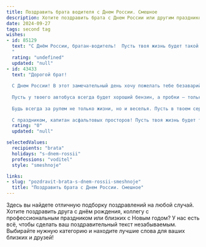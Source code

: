 ```yaml
---
title: Поздравить брата водителя с Днем России. Смешное
description: Хотите поздравить брата с Днем России или другим праздником? Наш ИИ создаст незабываемое поздравление, а вы обязательно выделитесь среди других.  
date: 2024-09-27
tags: second tag
wishes:
- id: 85129
  text: "С Днём России, братан-водитель!  Пусть твоя жизнь будет такой же прямой, как автобан, а зарплата —  такой же круглой, как руль твоего тачанки!  Желаю тебе меньше пробок, больше зелёных светофоров и чтоб пассажиры всегда были вежливыми (или хотя бы живыми)!  С праздником!
  "
  rating: "undefined"
  updated: "null"
- id: 43433
  text: "Дорогой брат!
  
  С Днем России! В этот замечательный день хочу пожелать тебе безаварийных дорог и легких поворотов судьбы! Пусть твой путь всегда будет прямым, как спидометр на нулевом, а светофоры меняются только на зеленый!
  
  Пусть у твоего автобуса всегда будет хороший бензин, а пробки — только на завтрак! Желаю, чтобы каждая поездка была с ветерком, а пассажиры вели себя, как будто все они — VIP-гости!
  
  Будь всегда за рулем не только жизни, но и веселья. Пусть в твоем сердце всегда будет место для любви к родине, а в машине — для запаски и классной музыки!
  
  С праздником, капитан асфальтовых просторов! Пусть твоя жизнь будет такой же яркой, как огни на вечернем небе!"
  rating: "0"
  updated: "null"

selectedValues:
  recipients: "brata"
  holidays: "s-dnem-rossii"
  professions: "voditel"
  style: "smeshnoje"

links:
- slug: "pozdravit-brata-s-dnem-rossii-smeshnoje"
  title: "Поздравить брата с Днем России. Смешное"
---
```


Здесь вы найдете отличную подборку поздравлений на любой случай. 
Хотите поздравить друга с днём рождения, коллегу с профессиональным праздником или близких с Новым годом? У нас есть всё, чтобы сделать ваш поздравительный текст незабываемым. Выбирайте нужную категорию и находите лучшие слова для ваших близких и друзей!
